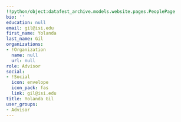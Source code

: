 ```yaml
---
!!python/object:datafest_archive.models.website.pages.PeoplePage
bio: ''
education: null
email: gil@isi.edu
first_name: Yolanda
last_name: Gil
organizations:
- !Organization
  name: null
  url: null
role: Advisor
social:
- !Social
  icon: envelope
  icon_pack: fas
  link: gil@isi.edu
title: Yolanda Gil
user_groups:
- Advisor
---
```


    